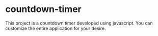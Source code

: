 # countdown-timer
This project is a countdown timer developed using javascript. You can customize the entire application for your desire.
